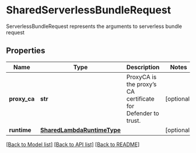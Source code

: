 # SharedServerlessBundleRequest

ServerlessBundleRequest represents the arguments to serverless bundle request

## Properties
Name | Type | Description | Notes
------------ | ------------- | ------------- | -------------
**proxy_ca** | **str** | ProxyCA is the proxy’s CA certificate for Defender to trust.  | [optional] 
**runtime** | [**SharedLambdaRuntimeType**](SharedLambdaRuntimeType.md) |  | [optional] 

[[Back to Model list]](../README.md#documentation-for-models) [[Back to API list]](../README.md#documentation-for-api-endpoints) [[Back to README]](../README.md)


